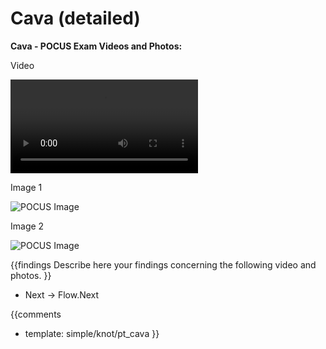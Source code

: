 # Cava (detailed)

**Cava - POCUS Exam Videos and Photos:**

Video

<video><source src="https://drive.google.com/file/d/1nibC-An5Ufj3fmQCPydpo2AKDc7ovxpZ/view?usp=sharing"></video>

Image 1

![POCUS Image](template/pocus_image.png)

Image 2

![POCUS Image](template/pocus_image.png)

{{findings
Describe here your findings concerning the following video and photos.
}}

* Next -> Flow.Next

{{comments
* template: simple/knot/pt_cava
}}
